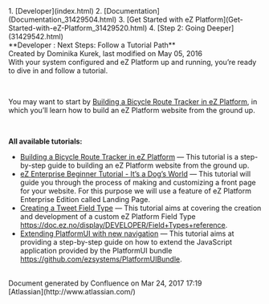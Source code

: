 <div id="page">
<div id="main" class="aui-page-panel">
<div id="main-header">
<div id="breadcrumb-section">
1.  [Developer](index.html)
2.  [Documentation](Documentation_31429504.html)
3.  [Get Started with eZ
    Platform](Get-Started-with-eZ-Platform_31429520.html)
4.  [Step 2: Going Deeper](31429542.html)

</div>
**Developer : Next Steps: Follow a Tutorial Path**

</div>
<div id="content" class="view">
<div class="page-metadata">
Created by Dominika Kurek, last modified on May 05, 2016

</div>
<div id="main-content" class="wiki-content group">
<div class="contentLayout2">
<div class="columnLayout two-right-sidebar"
data-layout="two-right-sidebar">
<div class="cell normal" data-type="normal">
<div class="innerCell">
With your system configured and eZ Platform up and running, you’re ready
to dive in and follow a tutorial.

 

You may want to start by [Building a Bicycle Route Tracker in eZ
Platform](Building-a-Bicycle-Route-Tracker-in-eZ-Platform_31431606.html),
in which you’ll learn how to build an eZ Platform website from the
ground up.

 

**All available tutorials:**

-   [Building a Bicycle Route Tracker in eZ
    Platform](Building-a-Bicycle-Route-Tracker-in-eZ-Platform_31431606.html)
    — This tutorial is a step-by-step guide to building an eZ Platform
    website from the ground up. 
-   [eZ Enterprise Beginner Tutorial - It’s a Dog’s
    World](32868209.html) — This tutorial will guide you through the
    process of making and customizing a front page for your website. For
    this purpose we will use a feature of eZ Platform Enterprise Edition
    called Landing Page.
-   [Creating a Tweet Field
    Type](Creating-a-Tweet-Field-Type_31429766.html) — This tutorial
    aims at covering the creation and development of a custom eZ
    Platform Field Type
    <https://doc.ez.no/display/DEVELOPER/Field+Types+reference>.
-   [Extending PlatformUI with new
    navigation](Extending-PlatformUI-with-new-navigation_31430235.html)
    — This tutorial aims at providing a step-by-step guide on how to
    extend the JavaScript application provided by the PlatformUI bundle
    <https://github.com/ezsystems/PlatformUIBundle>.

</div>
</div>
<div class="cell aside" data-type="aside">
<div class="innerCell">
 

</div>
</div>
</div>
</div>
</div>
</div>
</div>
<div id="footer" role="contentinfo">
<div class="section footer-body">
Document generated by Confluence on Mar 24, 2017 17:19

<div id="footer-logo">
[Atlassian](http://www.atlassian.com/)

</div>
</div>
</div>
</div>

